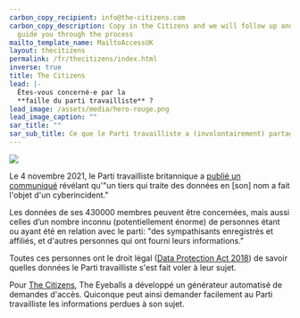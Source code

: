 ```yaml
---
carbon_copy_recipient: info@the-citizens.com
carbon_copy_description: Copy in the Citizens and we will follow up and help
  guide you through the process
mailto_template_name: MailtoAccessUK
layout: thecitizens
permalink: /fr/thecitizens/index.html
inverse: true
title: The Citizens
lead: |-
  Êtes-vous concerné·e par la
  **faille du parti travailliste** ?
lead_image: /assets/media/hero-rouge.png
lead_image_caption: ""
sar_title: ""
sar_sub_title: Ce que le Parti travailliste a (involontairement) partagé vous concernant
---
```

![](/assets/media/citizens_eyeballs_small.jpg)

Le 4 novembre 2021, le Parti travailliste britannique a [publié un communiqué](https://labour.org.uk/about-your-data/) révélant qu'"un tiers qui traite des données en \[son] nom a fait l'objet d'un cyberincident."

Les données de ses 430000 membres peuvent être concernées, mais aussi celles d’un nombre inconnu (potentiellement énorme) de personnes étant ou ayant été en relation avec le parti: "des sympathisants enregistrés et affiliés, et d'autres personnes qui ont fourni leurs informations."

Toutes ces personnes ont le droit légal ([Data Protection Act 2018](https://www.legislation.gov.uk/ukpga/2018/12/contents/enacted)) de savoir quelles données le Parti travailliste s'est fait voler à leur sujet.

Pour [The Citizens](https://the-citizens.com), The Eyeballs a développé un générateur automatisé de demandes d'accès. Quiconque peut ainsi demander facilement au Parti travailliste les informations perdues à son sujet.
